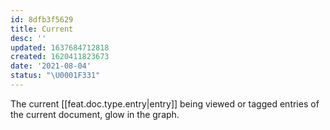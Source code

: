 ```yaml
---
id: 8dfb3f5629
title: Current
desc: ''
updated: 1637684712818
created: 1620411823673
date: '2021-08-04'
status: "\U0001F331"
---
```


The current [[feat.doc.type.entry|entry]] being viewed or tagged entries of the current document, glow in the graph.
